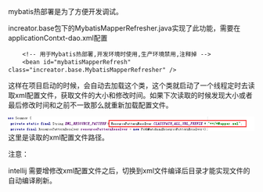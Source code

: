 mybatis热部署是为了方便开发调试。

increator.base包下的MybatisMapperRefresher.java实现了此功能，需要在applicationContxt-dao.xml配置

```
    <!-- 用于Mybatis热部署,开发环境时使用,生产环境禁用,注释掉 -->
    <bean id="mybatisMapperRefresh" class="increator.base.MybatisMapperRefresher" />
```

这样在项目启动的时候，会自动去加载这个类，这个类就启动了一个线程定时去读取xml配置文件，获取文件的大小和修改时间。如果下次读取的时候发现大小或者最后修改时间和之前不一致那么就重新加载配置文件。

![](/assets/mybatis-refresher-path.png)这里是读取的xml配置文件路径。

注意：

intellij 需要增修改xml配置文件之后，切换到xml文件编译后目录才能实现文件的自动编译刷新。


